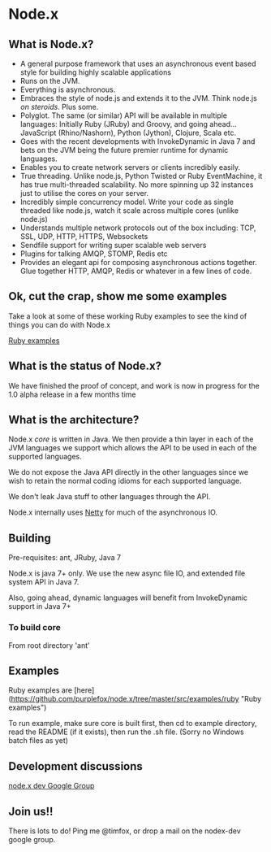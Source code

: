 # Node.x

## What is Node.x?

* A general purpose framework that uses an asynchronous event based style for building highly scalable applications
* Runs on the JVM.
* Everything is asynchronous.
* Embraces the style of node.js and extends it to the JVM. Think node.js *on steroids*. Plus some.
* Polyglot. The same (or similar) API will be available in multiple languages: Initially Ruby (JRuby) and Groovy, and going ahead... JavaScript (Rhino/Nashorn), Python (Jython), Clojure, Scala etc.
* Goes with the recent developments with InvokeDynamic in Java 7 and bets on the JVM being the future premier runtime for dynamic languages.
* Enables you to create network servers or clients incredibly easily.
* True threading. Unlike node.js, Python Twisted or Ruby EventMachine, it has true multi-threaded scalability. No more spinning up 32 instances just to utilise the cores on your server.
* Incredibly simple concurrency model. Write your code as single threaded like node.js, watch it scale across multiple cores (unlike node.js)
* Understands multiple network protocols out of the box including: TCP, SSL, UDP, HTTP, HTTPS, Websockets
* Sendfile support for writing super scalable web servers
* Plugins for talking AMQP, STOMP, Redis etc
* Provides an elegant api for composing asynchronous actions together. Glue together HTTP, AMQP, Redis or whatever in a few lines of code.

## Ok, cut the crap, show me some examples

Take a look at some of these working Ruby examples to see the kind of things you can do with Node.x

[Ruby examples](https://github.com/purplefox/node.x/tree/master/src/examples/ruby "Ruby examples")

## What is the status of Node.x?

We have finished the proof of concept, and work is now in progress for the 1.0 alpha release in a few months time

## What is the architecture?

Node.x *core* is written in Java. We then provide a thin layer in each of the JVM languages we support which allows the API to be used in each of the supported languages.

We do not expose the Java API directly in the other languages since we wish to retain the normal coding idioms for each supported language.

We don't leak Java stuff to other languages through the API.

Node.x internally uses [Netty](https://github.com/netty/netty "Netty") for much of the asynchronous IO.

## Building

Pre-requisites: ant, JRuby, Java 7

Node.x is java 7+ only. We use the new async file IO, and extended file system API in Java 7.

Also, going ahead, dynamic languages will benefit from InvokeDynamic support in Java 7+

### To build core

From root directory 'ant'

## Examples

Ruby examples are [here] (https://github.com/purplefox/node.x/tree/master/src/examples/ruby "Ruby examples")

To run example, make sure core is built first, then cd to example directory, read the README (if it exists), then run the .sh file. (Sorry no Windows batch files as yet)

## Development discussions

[node.x dev Google Group](http://groups.google.com/group/nodex-dev "Node.x dev")

## Join us!!

There is lots to do! Ping me @timfox, or drop a mail on the nodex-dev google group.




